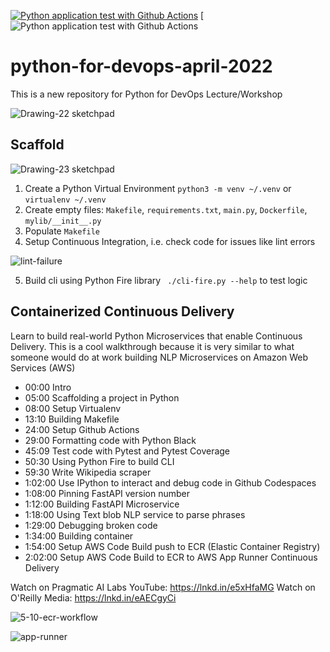 [![Python application test with Github Actions](https://github.com/noahgift/python-for-devops-april-2022/actions/workflows/devops.yml/badge.svg)](https://github.com/noahgift/python-for-devops-april-2022/actions/workflows/devops.yml)
[![Python application test with Github Actions](https://codebuild.us-east-1.amazonaws.com/badges?uuid=eyJlbmNyeXB0ZWREYXRhIjoiYitYTGMvQzV3YW16TUlGc1BwbkR2UlUrSkhRMkdEZ3RUVVpWUjBXaCtiVmhhTU5kbmVxcmFJVytoamMrMklReTdDdGNtQ1VKb1hxaFNKV0NGRm13YjlrPSIsIml2UGFyYW1ldGVyU3BlYyI6IncvNEs0QXgrck43V0xwNWoiLCJtYXRlcmlhbFNldFNlcmlhbCI6MX0%3D&branch=main)

# python-for-devops-april-2022
This is a new repository for Python for DevOps Lecture/Workshop


![Drawing-22 sketchpad](https://user-images.githubusercontent.com/58792/163148696-f4fb8833-a6d9-44b2-9ce4-62f6c73aeaf4.png)


## Scaffold

![Drawing-23 sketchpad](https://user-images.githubusercontent.com/58792/163155437-bb9c6d4e-68cf-48be-a3c3-1b7bacd8a2df.png)

1. Create a Python Virtual Environment `python3 -m venv ~/.venv` or `virtualenv ~/.venv`
2. Create empty files: `Makefile`, `requirements.txt`, `main.py`, `Dockerfile`, `mylib/__init__.py`
3. Populate `Makefile`
4. Setup Continuous Integration, i.e. check code for issues like lint errors

![lint-failure](https://user-images.githubusercontent.com/58792/163162836-4d5a814a-146e-44dc-ba1c-b8d03cc5b46f.png)

5. Build cli using Python Fire library ` ./cli-fire.py --help` to test logic 

## Containerized Continuous Delivery

Learn to build real-world Python Microservices that enable Continuous Delivery. This is a cool walkthrough because it is very similar to what someone would do at work building NLP Microservices on Amazon Web Services (AWS)

* 00:00 Intro
* 05:00 Scaffolding a project in Python
* 08:00 Setup Virtualenv
* 13:10 Building Makefile
* 24:00 Setup Github Actions
* 29:00 Formatting code with Python Black
* 45:09 Test code with Pytest and Pytest Coverage
* 50:30 Using Python Fire to build CLI
* 59:30 Write Wikipedia scraper
* 1:02:00 Use IPython to interact and debug code in Github Codespaces
* 1:08:00 Pinning FastAPI version number
* 1:12:00 Building FastAPI Microservice
* 1:18:00 Using Text blob NLP service to parse phrases
* 1:29:00 Debugging broken code
* 1:34:00 Building container
* 1:54:00 Setup AWS Code Build push to ECR (Elastic Container Registry)
* 2:02:00 Setup AWS Code Build to ECR to AWS App Runner Continuous Delivery

Watch on Pragmatic AI Labs YouTube: https://lnkd.in/e5xHfaMG
Watch on O'Reilly Media: https://lnkd.in/eAECgyCi


![5-10-ecr-workflow](https://user-images.githubusercontent.com/58792/163280392-1de7f99a-221b-439b-b970-e84c67091ee4.png)



![app-runner](https://user-images.githubusercontent.com/58792/163263487-3e48e983-61dc-4054-b612-d2343e8b5224.png)
